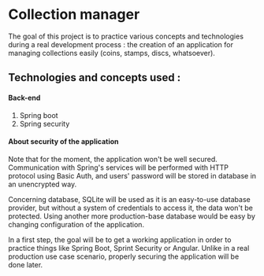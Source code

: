 # Collection manager
The goal of this project is to practice various concepts and technologies during a real development process : the creation of an application for managing collections easily (coins, stamps, discs, whatsoever).

## Technologies and concepts used :

#### Back-end
1. Spring boot
2. Spring security

#### About security of the application
Note that for the moment, the application won't be well secured. Communication with Spring's services will be performed with HTTP protocol using Basic Auth, and users' password will be stored in database in an unencrypted way.

Concerning database, SQLite will be used as it is an easy-to-use database provider, but without a system of credentials to access it, the data won't be protected. Using another more production-base database would be easy by changing configuration of the application. 

In a first step, the goal will be to get a working application in order to practice things like Spring Boot, Sprint Security or Angular. Unlike in a real production use case scenario, properly securing the application will be done later.